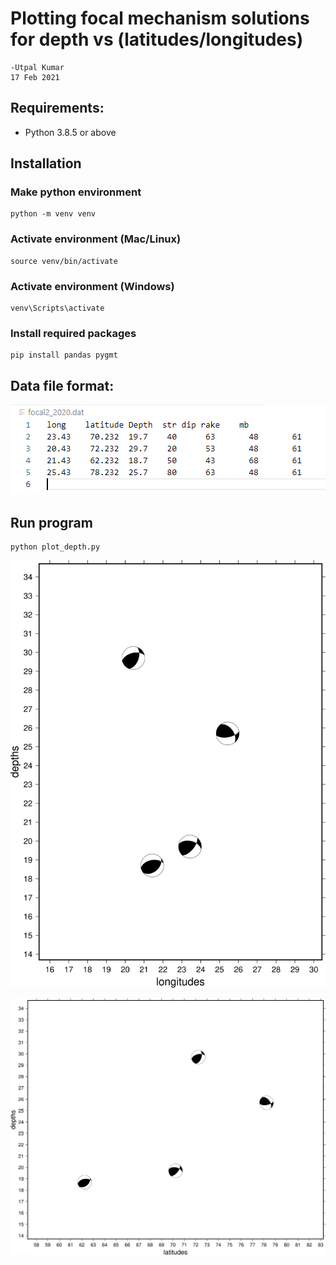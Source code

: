 # Plotting focal mechanism solutions for depth vs (latitudes/longitudes)
```
-Utpal Kumar
17 Feb 2021
```
## Requirements:
- Python 3.8.5 or above

## Installation

### Make python environment
```
python -m venv venv
```

### Activate environment (Mac/Linux)
```
source venv/bin/activate
```
### Activate environment (Windows)
```
venv\Scripts\activate
```

### Install required packages
```
pip install pandas pygmt
```

## Data file format:
![data format](docs/data_format.png "Data Format")

## Run program
```
python plot_depth.py
```

![Depth vs Longitudes](depth-long-plot.png "Depth vs Longitudes")

![Depth vs Latiudes](depth-lat-plot.png "Depth vs Latiudes")